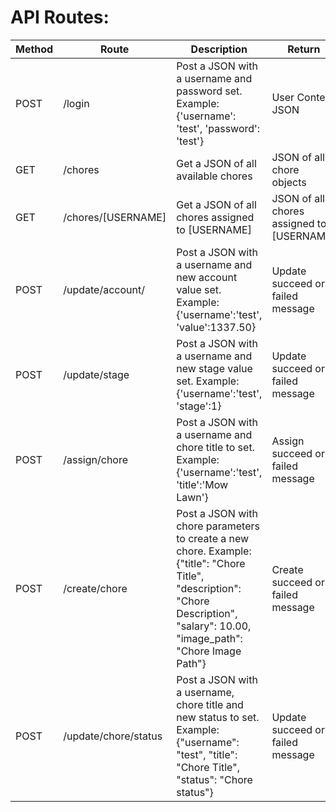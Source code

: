 # API Routes:

| Method | Route                | Description                                                                                                                                                                      | Return                                    |
|--------|----------------------|----------------------------------------------------------------------------------------------------------------------------------------------------------------------------------|-------------------------------------------|
| POST   | /login               | Post a JSON with a username and password set. Example: {'username': 'test', 'password': 'test'}                                                                                  | User Context JSON                         |
| GET    | /chores              | Get a JSON of all available chores                                                                                                                                               | JSON of all chore objects                 |
| GET    | /chores/[USERNAME]   | Get a JSON of all chores assigned to [USERNAME]                                                                                                                                  | JSON of all chores assigned to [USERNAME] |
| POST   | /update/account/     | Post a JSON with a username and new account value set.  Example: {'username':'test', 'value':1337.50}                                                                            | Update succeed or failed message          |
| POST   | /update/stage        | Post a JSON with a username and new stage value set.  Example: {'username':'test', 'stage':1}                                                                                    | Update succeed or failed message          |
| POST   | /assign/chore        | Post a JSON with a username and chore title to set. Example: {'username':'test', 'title':'Mow Lawn'}                                                                             | Assign succeed or failed message          |
| POST   | /create/chore        | Post a JSON with chore parameters to create a new chore. Example:{"title": "Chore Title", "description": "Chore Description", "salary": 10.00, "image_path": "Chore Image Path"} | Create succeed or failed message          |
| POST   | /update/chore/status | Post a JSON with a username, chore title and new status to set. Example: {"username": "test", "title": "Chore Title", "status": "Chore status"}                                  | Update succeed or failed message          |